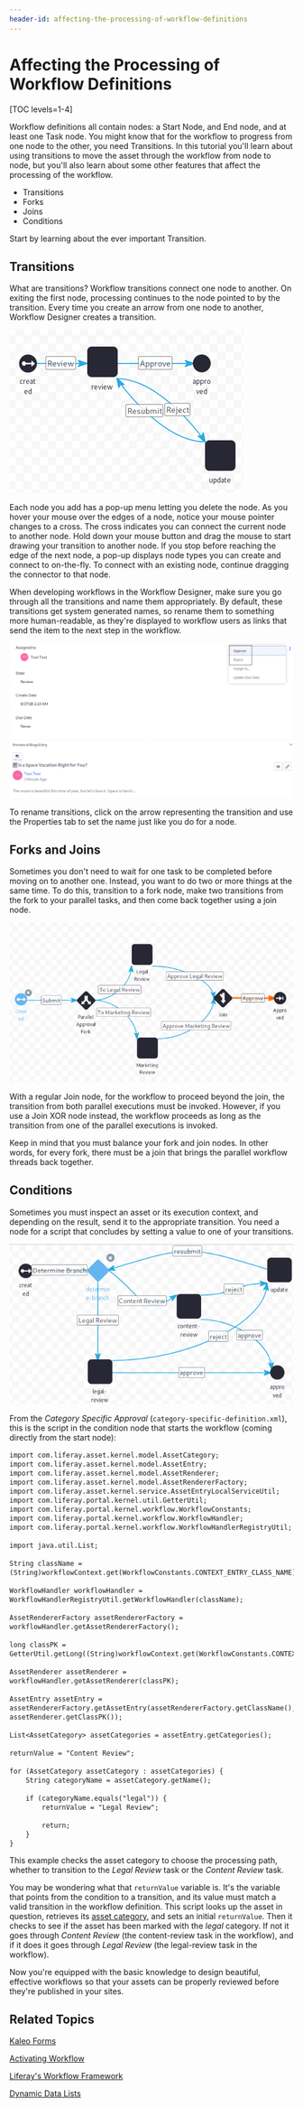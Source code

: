 ```yaml
---
header-id: affecting-the-processing-of-workflow-definitions
---
```


# Affecting the Processing of Workflow Definitions

[TOC levels=1-4]

Workflow definitions all contain nodes: a Start Node, and End node, and at least
one Task node. You might know that for the workflow to progress from one node to
the other, you need Transitions. In this tutorial you'll learn about using
transitions to move the asset through the workflow from node to node, but you'll
also learn about some other features that affect the processing of the workflow. 

- Transitions
- Forks
- Joins
- Conditions

Start by learning about the ever important Transition.

## Transitions

What are transitions? Workflow transitions connect one node to another. On
exiting the first node, processing continues to the node pointed to by the
transition. Every time you create an arrow from one node to another, Workflow
Designer creates a transition. 

![Figure 1: You connect nodes and direct workflow processing with transitions. The Single Approver workflow has transitions named Submit, Resubmit, Reject, and Approve.](../../../images-dxp/workflow-designer-single-approver.png)

Each node you add has a pop-up menu letting you delete the node. As you
hover your mouse over the edges of a node, notice your mouse pointer changes to
a cross. The cross indicates you can connect the current node to another node.
Hold down your mouse button and drag the mouse to start drawing your transition
to another node. If you stop before reaching the edge of the next node, a pop-up
displays node types you can create and connect to on-the-fly. To connect with an
existing node, continue dragging the connector to that node.

When developing workflows in the Workflow Designer, make sure you go through all the
transitions and name them appropriately. By default, these transitions get
system generated names, so rename them to something more human-readable, as
they're displayed to workflow users as links that send the item to the next step
in the workflow.

![Figure 2: In the Single Approver workflow, a user in the Review task can choose to Approve or Reject the asset, which sends the asset either to the EndNode or to the Update task.](../../../images-dxp/workflow-designer-transition-link.png)

To rename transitions, click on the arrow representing the transition
and use the Properties tab to set the name just like you do for a node.

## Forks and Joins

Sometimes you don't need to wait for one task to be completed before moving on
to another one. Instead, you want to do two or more things at the same time. To
do this, transition to a fork node, make two transitions from the fork to
your parallel tasks, and then come back together using a join node.

![Figure 3: Forks and Joins are used to enable parallel processing in the workflow.](../../../images-dxp/workflow-designer-fork-join.png)

With a regular Join node, for the workflow to proceed beyond the join, the
transition from both parallel executions must be invoked. However, if you use a
Join XOR node instead, the workflow proceeds as long as the transition from one
of the parallel executions is invoked.

Keep in mind that you must balance your fork and join nodes. In other words, for
every fork, there must be a join that brings the parallel workflow threads back
together.

## Conditions

Sometimes you must inspect an asset or its execution context, and depending on
the result, send it to the appropriate transition. You need a node for a script
that concludes by setting a value to one of your transitions.

![Figure 4: The Category Specific Approval definition starts with a Condition node.](../../../images-dxp/workflow-designer-cat-specific-condition.png)

From the *Category Specific Approval* (`category-specific-definition.xml`),
this is the script in the condition node that starts the workflow (coming
directly from the start node):

    import com.liferay.asset.kernel.model.AssetCategory;
    import com.liferay.asset.kernel.model.AssetEntry;
    import com.liferay.asset.kernel.model.AssetRenderer;
    import com.liferay.asset.kernel.model.AssetRendererFactory;
    import com.liferay.asset.kernel.service.AssetEntryLocalServiceUtil;
    import com.liferay.portal.kernel.util.GetterUtil;
    import com.liferay.portal.kernel.workflow.WorkflowConstants;
    import com.liferay.portal.kernel.workflow.WorkflowHandler;
    import com.liferay.portal.kernel.workflow.WorkflowHandlerRegistryUtil;

    import java.util.List;

    String className = (String)workflowContext.get(WorkflowConstants.CONTEXT_ENTRY_CLASS_NAME);

    WorkflowHandler workflowHandler = WorkflowHandlerRegistryUtil.getWorkflowHandler(className);

    AssetRendererFactory assetRendererFactory = workflowHandler.getAssetRendererFactory();

    long classPK = GetterUtil.getLong((String)workflowContext.get(WorkflowConstants.CONTEXT_ENTRY_CLASS_PK));

    AssetRenderer assetRenderer = workflowHandler.getAssetRenderer(classPK);

    AssetEntry assetEntry = assetRendererFactory.getAssetEntry(assetRendererFactory.getClassName(), assetRenderer.getClassPK());

    List<AssetCategory> assetCategories = assetEntry.getCategories();

    returnValue = "Content Review";

    for (AssetCategory assetCategory : assetCategories) {
        String categoryName = assetCategory.getName();

        if (categoryName.equals("legal")) {
            returnValue = "Legal Review";

            return;
        }
    }

This example checks the asset category to choose the processing path, whether to
transition to the *Legal Review* task or the *Content Review* task.

You may be wondering what that `returnValue` variable is. It's the variable that
points from the condition to a transition, and its value must match a valid
transition in the workflow definition. This script looks up the asset in
question, retrieves its [asset category](/docs/7-2/user/-/knowledge_base/u/defining-categories-for-content),
and sets an initial `returnValue`. Then it checks to see if the asset has been
marked with the *legal* category. If not it goes through *Content Review* (the
content-review task in the workflow), and if it does it goes through *Legal
Review* (the legal-review task in the workflow).

Now you're equipped with the basic knowledge to design beautiful, effective
workflows so that your assets can be properly reviewed before they're published
in your sites.

## Related Topics

[Kaleo Forms](/docs/7-2/user/-/knowledge_base/u/kaleo-forms)

[Activating Workflow](/docs/7-2/user/-/knowledge_base/u/activating-workflow)

[Liferay's Workflow Framework](/docs/7-2/frameworks/-/knowledge_base/f/the-workflow-framework)

[Dynamic Data Lists](/docs/7-2/user/-/knowledge_base/u/dynamic-data-lists) 

